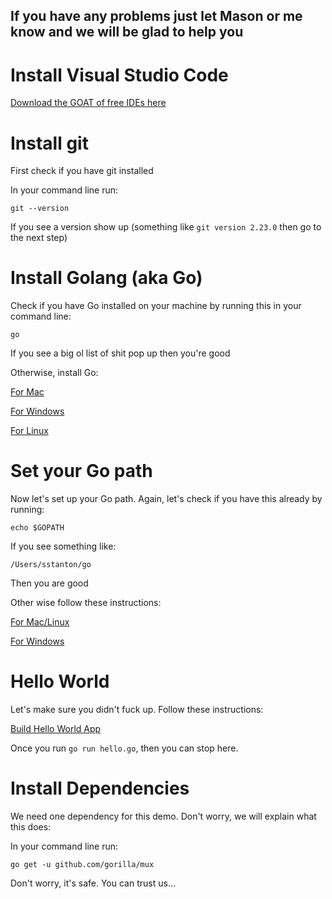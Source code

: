 ## If you have any problems just let Mason or me know and we will be glad to help you

# Install Visual Studio Code

[Download the GOAT of free IDEs here](https://code.visualstudio.com/download)

# Install git

First check if you have git installed

In your command line run:

`git --version`

If you see a version show up (something like `git version 2.23.0` then go to the next step)

# Install Golang (aka Go)

Check if you have Go installed on your machine by running this in your command line: 

`go`

If you see a big ol list of shit pop up then you're good

Otherwise, install Go:

[For Mac](https://www.callicoder.com/golang-installation-setup-gopath-workspace/#mac-os-x)

[For Windows](https://www.callicoder.com/golang-installation-setup-gopath-workspace/#windows)

[For Linux](https://www.callicoder.com/golang-installation-setup-gopath-workspace/#linux)

# Set your Go path

Now let's set up your Go path. Again, let's check if you have this already by running: 

`echo $GOPATH`

If you see something like:

`/Users/sstanton/go`

Then you are good

Other wise follow these instructions:

[For Mac/Linux](https://www.callicoder.com/golang-installation-setup-gopath-workspace/#unix-systems-linux-and-macos)

[For Windows](https://www.callicoder.com/golang-installation-setup-gopath-workspace/#windows-system)

# Hello World

Let's make sure you didn't fuck up. Follow these instructions:

[Build Hello World App](https://www.callicoder.com/golang-installation-setup-gopath-workspace/#testing-your-go-installation-with-the-hello-world-program)

Once you run `go run hello.go`, then you can stop here.

# Install Dependencies

We need one dependency for this demo. Don't worry, we will explain what this does:

In your command line run:

`go get -u github.com/gorilla/mux`

Don't worry, it's safe. You can trust us...